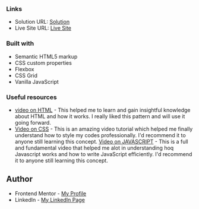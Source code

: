 ### Links

- Solution URL: [Solution](https://github.com/Solataiwo-15/Simple-To-do-List-Web-App)
- Live Site URL: [Live Site](https://simple-to-do-list-web-app-pi.vercel.app/)


### Built with

- Semantic HTML5 markup
- CSS custom properties
- Flexbox
- CSS Grid
- Vanilla JavaScript


### Useful resources

- [video on HTML](https://youtu.be/916GWv2Qs08?si=JsBMLzR6ECvkX2ic) - This helped me to learn and gain insightful knowledge about HTML and how it works. I really liked this pattern and will use it going forward.
- [Video on CSS](https://youtu.be/OXGznpKZ_sA?si=6fIG2ENTPmG7glFl) - This is an amazing video tutorial which helped me finally understand how to style my  codes professionally. I'd recommend it to anyone still learning this concept.
[Video on JAVASCRIPT](https://www.youtube.com/watch?v=2Ji-clqUYnA) - This is a full and fundamental video that helped me alot in understanding hoq Javascript works and how to write JavaScript efficiently. I'd recommend it to anyone still learning this concept.



## Author

- Frontend Mentor - [My Profile](https://www.frontendmentor.io/profile/Solataiwo-15)
- LinkedIn - [My LinkedIn Page](https://www.linkedin.com/in/ahmad-taiwo/)